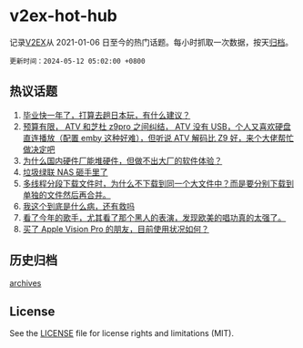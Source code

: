 # v2ex-hot-hub

 记录[V2EX](https://www.v2ex.com/)从 2021-01-06 日至今的热门话题。每小时抓取一次数据，按天[归档](archives)。

`更新时间：2024-05-12 05:02:00 +0800`

## 热议话题

1. [毕业快一年了，打算去趟日本玩，有什么建议？](https://www.v2ex.com/t/1039664)
1. [预算有限， ATV 和芝杜 z9pro 之间纠结， ATV 没有 USB，个人又喜欢硬盘直连播放（配置 emby 这种好难），但听说 ATV 解码比 Z9 好，来个大佬帮忙做决定吧](https://www.v2ex.com/t/1039711)
1. [为什么国内硬件厂能堆硬件，但做不出大厂的软件体验？](https://www.v2ex.com/t/1039722)
1. [垃圾绿联 NAS 砸手里了](https://www.v2ex.com/t/1039665)
1. [多线程分段下载文件时，为什么不下载到同一个大文件中？而是要分别下载到单独的文件然后再合并。](https://www.v2ex.com/t/1039715)
1. [我这个到底是什么病，还有救吗](https://www.v2ex.com/t/1039841)
1. [看了今年的歌手，尤其看了那个黑人的表演，发现欧美的唱功真的太强了。](https://www.v2ex.com/t/1039680)
1. [买了 Apple Vision Pro 的朋友，目前使用状况如何？](https://www.v2ex.com/t/1039648)

## 历史归档

[archives](archives)

## License

See the [LICENSE](LICENSE) file for license rights and limitations (MIT).
